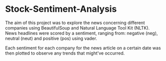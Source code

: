 # Stock-Sentiment-Analysis

The aim of this project was to explore the news concerning different companies using BeautifulSoup and Natural Language Tool Kit (NLTK). News headlines were scored by a sentiment, ranging from: negative (neg), neutral (neut) and positive (pos) using vader.

Each sentiment for each company for the news article on a certain date was then plotted to observe any trends that might've occurred.
